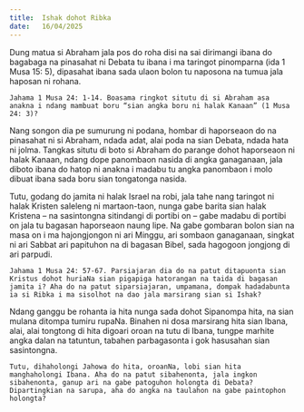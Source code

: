 ```yaml
---
title:  Ishak dohot Ribka
date:   16/04/2025
---
```


Dung matua si Abraham jala pos do roha disi na sai dirimangi ibana do bagabaga na pinasahat ni Debata tu ibana i ma taringot pinomparna (ida 1 Musa 15: 5), dipasahat ibana sada ulaon bolon tu naposona na tumua jala haposan ni rohana.

`Jahama 1 Musa 24: 1-14. Boasama ringkot situtu di si Abraham asa anakna i ndang mambuat boru “sian angka boru ni halak Kanaan” (1 Musa 24: 3)?`

Nang songon dia pe sumurung ni podana, hombar di haporseaon do na pinasahat ni si Abraham, ndada adat, alai poda na sian Debata, ndada hata ni jolma. Tangkas situtu di boto si Abraham do parange dohot haporseaon ni halak Kanaan, ndang dope panombaon nasida di angka ganaganaan, jala diboto ibana do hatop ni anakna i madabu tu angka panombaon i molo dibuat ibana sada boru sian tongatonga nasida.

Tutu, godang do jamita ni halak Israel na robi, jala tahe nang taringot ni halak Kristen saleleng ni martaon-taon, nunga gabe barita sian halak Kristena – na sasintongna sitindangi di portibi on – gabe madabu di portibi on jala tu bagasan haporseaon naung lipe. Na gabe gombaran bolon sian na masa on i ma hajongjongon ni ari Minggu, ari sombaon ganaganaan, singkat ni ari Sabbat ari papituhon na di bagasan Bibel, sada hagogoon jongjong di ari parpudi.

`Jahama 1 Musa 24: 57-67. Parsiajaran dia do na patut ditapuonta sian Kristus dohot huriaNa sian pigapiga hatorangan na taida di bagasan jamita i? Aha do na patut siparsiajaran, umpamana, dompak hadadabunta ia si Ribka i ma sisolhot na dao jala marsirang sian si Ishak?`

Ndang ganggu be rohanta ia hita nunga sada dohot Sipanompa hita, na sian mulana ditompa tumiru rupaNa. Binahen ni dosa marsirang hita sian Ibana, alai, alai tongtong di hita digoari oroan na tutu di Ibana, tungpe marhite angka dalan na tatuntun, tabahen parbagasonta i gok hasusahan sian sasintongna.

`Tutu, dihaholongi Jahowa do hita, oroanNa, lobi sian hita manghaholongi Ibana. Aha do na patut sibahenonta, jala ingkon sibahenonta, ganup ari na gabe patoguhon holongta di Debata? Dipartingkian na sarupa, aha do angka na taulahon na gabe paintophon holongta?`